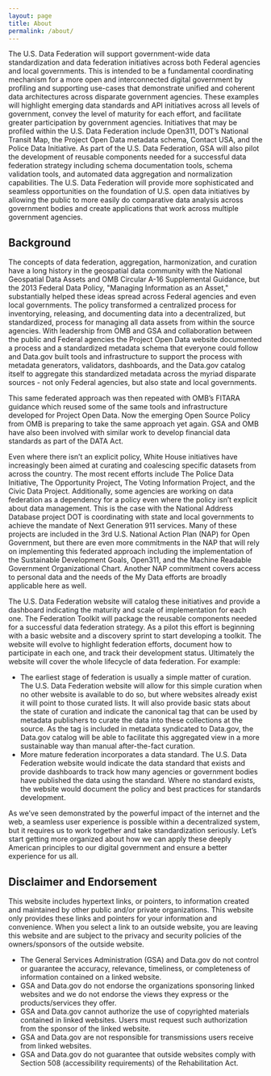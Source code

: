 ```yaml
---
layout: page
title: About
permalink: /about/
---
```


The U.S. Data Federation will support government-wide data standardization and data federation initiatives across both Federal agencies and local governments. This is intended to be a fundamental coordinating mechanism for a more open and interconnected digital government by profiling and supporting use-cases that demonstrate unified and coherent data architectures across disparate government agencies. These examples will highlight emerging data standards and API initiatives across all levels of government, convey the level of maturity for each effort, and facilitate greater participation by government agencies. Initiatives that may be profiled within the U.S. Data Federation include Open311, DOT’s National Transit Map, the Project Open Data metadata schema, Contact USA, and the Police Data Initiative. As part of the U.S. Data Federation, GSA will also pilot the development of reusable components needed for a successful data federation strategy including schema documentation tools, schema validation tools, and automated data aggregation and normalization capabilities. The U.S. Data Federation will provide more sophisticated and seamless opportunities on the foundation of U.S. open data initiatives by allowing the public to more easily do comparative data analysis across government bodies and create applications that work across multiple government agencies.

## Background

The concepts of data federation, aggregation, harmonization, and curation have a long history in the geospatial data community with the National Geospatial Data Assets and OMB Circular A-16 Supplemental Guidance, but the 2013 Federal Data Policy, "Managing Information as an Asset," substantially helped these ideas spread across Federal agencies and even local governments. The policy transformed a centralized process for inventorying, releasing, and documenting data into a decentralized, but standardized, process for managing all data assets from within the source agencies. With leadership from OMB and GSA and collaboration between the public and Federal agencies the Project Open Data website documented a process and a standardized metadata schema that everyone could follow and Data.gov built tools and infrastructure to support the process with metadata generators, validators, dashboards, and the Data.gov catalog itself to aggregate this standardized metadata across the myriad disparate sources - not only Federal agencies, but also state and local governments.

This same federated approach was then repeated with OMB’s FITARA guidance which reused some of the same tools and infrastructure developed for Project Open Data. Now the emerging Open Source Policy from OMB is preparing to take the same approach yet again. GSA and OMB have also been involved with similar work to develop financial data standards as part of the DATA Act.

Even where there isn’t an explicit policy, White House initiatives have increasingly been aimed at curating and coalescing specific datasets from across the country. The most recent efforts include The Police Data Initiative, The Opportunity Project, The Voting Information Project, and the Civic Data Project. Additionally, some agencies are working on data federation as a dependency for a policy even where the policy isn’t explicit about data management. This is the case with the National Address Database project DOT is coordinating with state and local governments to achieve the mandate of Next Generation 911 services. Many of these projects are included in the 3rd U.S. National Action Plan (NAP) for Open Government, but there are even more commitments in the NAP that will rely on implementing this federated approach including the implementation of the Sustainable Development Goals, Open311, and the Machine Readable Government Organizational Chart. Another NAP commitment covers access to personal data and the needs of the My Data efforts are broadly applicable here as well.

The U.S. Data Federation website will catalog these initiatives and provide a dashboard indicating the maturity and scale of implementation for each one. The Federation Toolkit will package the reusable components needed for a successful data federation strategy. As a pilot this effort is beginning with a basic website and a discovery sprint to start developing a toolkit. The website will evolve to highlight federation efforts, document how to participate in each one, and track their development status. Ultimately the website will cover the whole lifecycle of data federation. For example:

- The earliest stage of federation is usually a simple matter of curation. The U.S. Data Federation website will allow for this simple curation when no other website is available to do so, but where websites already exist it will point to those curated lists. It will also provide basic stats about the state of curation and indicate the canonical tag that can be used by metadata publishers to curate the data into these collections at the source. As the tag is included in metadata syndicated to Data.gov, the Data.gov catalog will be able to facilitate this aggregated view in a more sustainable way than manual after-the-fact curation.
- More mature federation incorporates a data standard. The U.S. Data Federation website would indicate the data standard that exists and provide dashboards to track how many agencies or government bodies have published the data using the standard. Where no standard exists, the website would document the policy and best practices for standards development.

As we’ve seen demonstrated by the powerful impact of the internet and the web, a seamless user experience is possible within a decentralized system, but it requires us to work together and take standardization seriously. Let’s start getting more organized about how we can apply these deeply American principles to our digital government and ensure a better experience for us all.

## Disclaimer and Endorsement

This website includes hypertext links, or pointers, to information created and maintained by other public and/or private organizations. This website only provides these links and pointers for your information and convenience. When you select a link to an outside website, you are leaving this website and are subject to the privacy and security policies of the owners/sponsors of the outside website.

* The General Services Administration (GSA) and Data.gov do not control or guarantee the accuracy, relevance, timeliness, or completeness of information contained on a linked website.
* GSA and Data.gov do not endorse the organizations sponsoring linked websites and we do not endorse the views they express or the products/services they offer.
* GSA and Data.gov cannot authorize the use of copyrighted materials contained in linked websites. Users must request such authorization from the sponsor of the linked website.
* GSA and Data.gov are not responsible for transmissions users receive from linked websites.
* GSA and Data.gov do not guarantee that outside websites comply with Section 508 (accessibility requirements) of the Rehabilitation Act.
